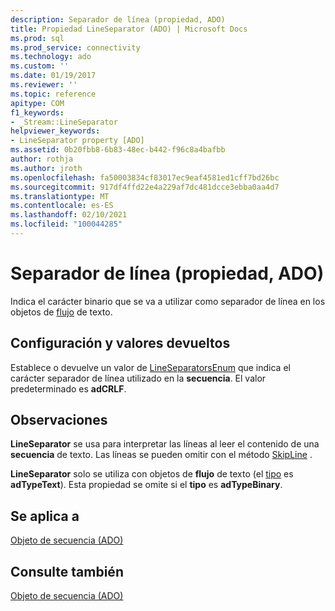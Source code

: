 ```yaml
---
description: Separador de línea (propiedad, ADO)
title: Propiedad LineSeparator (ADO) | Microsoft Docs
ms.prod: sql
ms.prod_service: connectivity
ms.technology: ado
ms.custom: ''
ms.date: 01/19/2017
ms.reviewer: ''
ms.topic: reference
apitype: COM
f1_keywords:
- _Stream::LineSeparator
helpviewer_keywords:
- LineSeparator property [ADO]
ms.assetid: 0b20fbb8-6b83-48ec-b442-f96c8a4bafbb
author: rothja
ms.author: jroth
ms.openlocfilehash: fa50003834cf83017ec9eaf4581ed1cff7bd26bc
ms.sourcegitcommit: 917df4ffd22e4a229af7dc481dcce3ebba0aa4d7
ms.translationtype: MT
ms.contentlocale: es-ES
ms.lasthandoff: 02/10/2021
ms.locfileid: "100044285"
---
```

# <a name="lineseparator-property-ado"></a>Separador de línea (propiedad, ADO)
Indica el carácter binario que se va a utilizar como separador de línea en los objetos de [flujo](./stream-object-ado.md) de texto.  
  
## <a name="settings-and-return-values"></a>Configuración y valores devueltos  
 Establece o devuelve un valor de [LineSeparatorsEnum](./lineseparatorsenum.md) que indica el carácter separador de línea utilizado en la **secuencia**. El valor predeterminado es **adCRLF**.  
  
## <a name="remarks"></a>Observaciones  
 **LineSeparator** se usa para interpretar las líneas al leer el contenido de una **secuencia** de texto. Las líneas se pueden omitir con el método [SkipLine](./skipline-method.md) .  
  
 **LineSeparator** solo se utiliza con objetos de **flujo** de texto (el [tipo](./type-property-ado-stream.md) es **adTypeText**). Esta propiedad se omite si el **tipo** es **adTypeBinary**.  
  
## <a name="applies-to"></a>Se aplica a  
 [Objeto de secuencia (ADO)](./stream-object-ado.md)  
  
## <a name="see-also"></a>Consulte también  
 [Objeto de secuencia (ADO)](./stream-object-ado.md)